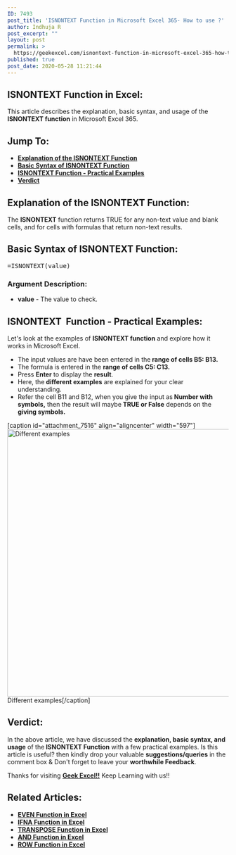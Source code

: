 ```yaml
---
ID: 7493
post_title: 'ISNONTEXT Function in Microsoft Excel 365- How to use ?'
author: Indhuja R
post_excerpt: ""
layout: post
permalink: >
  https://geekexcel.com/isnontext-function-in-microsoft-excel-365-how-to-use/
published: true
post_date: 2020-05-28 11:21:44
---
```

<h2>ISNONTEXT Function in Excel:</h2>
This article describes the explanation, basic syntax, and usage of the <strong>ISNONTEXT function</strong> in Microsoft Excel 365.
<h2>Jump To:</h2>
<ul>
 	<li><a href="#1"><strong>Explanation of the ISNONTEXT Function</strong></a></li>
 	<li><a href="#2"><strong>Basic Syntax of ISNONTEXT Function</strong></a></li>
 	<li><a href="#3"><strong>ISNONTEXT Function - Practical Examples</strong></a></li>
 	<li><a href="#4"><strong>Verdict</strong></a></li>
</ul>
<h2 id="1"><strong>Explanation of the ISNONTEXT Function:</strong></h2>
The <strong>ISNONTEXT</strong> function returns TRUE for any non-text value and blank cells, and for cells with formulas that return non-text results.
<h2 id="2"><strong>Basic Syntax of</strong> <strong>ISNONTEXT </strong>Function:</h2>
<pre>=ISNONTEXT(value)</pre>
<h3><strong>Argument Description:</strong></h3>
<ul>
 	<li class="first"><strong>value</strong> - The value to check.</li>
</ul>
<h2 id="3"><strong>ISNONTEXT  Function - Practical Examples:</strong></h2>
Let's look at the examples of <strong>ISNONTEXT </strong><b>function</b> and explore how it works in Microsoft Excel.
<ul>
 	<li>The input values are have been entered in the<strong> range of cells B5: B13.</strong></li>
 	<li>The formula is entered in the <strong>range of cells C5: C13.</strong></li>
 	<li>Press <strong>Enter</strong> to display the <strong>result</strong>.</li>
 	<li>Here, the<strong> different examples</strong> are explained for your clear understanding.</li>
 	<li>Refer the cell B11 and B12, when you give the input as<strong> Number with symbols,</strong> then the result will maybe<strong> TRUE or False</strong> depends on the<strong> giving symbols.</strong></li>
</ul>
[caption id="attachment_7516" align="aligncenter" width="597"]<img class="wp-image-7516 size-full" src="https://geekexcel.com/wp-content/uploads/2020/05/Screenshot_1-53.png" alt="Different examples" width="597" height="608" /> Different examples[/caption]
<h2 id="4"><strong>Verdict:</strong></h2>
In the above article, we have discussed the <strong>explanation, basic syntax, and usage</strong> of the<strong> ISNONTEXT Function</strong> with a few practical examples. Is this article is useful? then kindly drop your valuable <strong>suggestions/queries</strong> in the comment box &amp; Don't forget to leave your <strong>worthwhile Feedback</strong>.

Thanks for visiting <strong><a href="https://geekexcel.com/">Geek Excel!!</a></strong> Keep Learning with us!!
<h2>Related Articles:</h2>
<ul>
 	<li><a href="https://geekexcel.com/use-even-function-in-microsoft-excel-2013-in-easy-ways/" rel="nofollow"><strong>EVEN Function in Excel</strong></a></li>
 	<li><a href="https://geekexcel.com/ifna-function-in-microsoft-excel-365-how-to-use/" rel="nofollow"><strong>IFNA Function in Excel</strong></a></li>
 	<li><a href="https://geekexcel.com/how-to-use-transpose-function-in-microsoft-excel-365/" rel="nofollow"><strong>TRANSPOSE Function in Excel</strong></a></li>
 	<li><a href="https://geekexcel.com/how-to-use-and-function-in-microsoft-excel-365/" rel="nofollow"><strong>AND Function in Excel</strong></a></li>
 	<li><a href="https://geekexcel.com/row-function-in-microsoft-excel-365-how-to-use/" rel="nofollow"><strong>ROW Function in Excel</strong></a></li>
</ul>